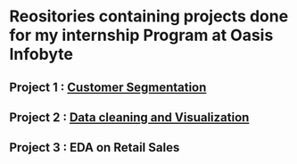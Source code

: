 # Reositories containing projects done for my internship Program at Oasis Infobyte

## **Project 1** : [Customer Segmentation](https://github.com/Eucharia29/OIBSIP/tree/main/Project%201)
## **Project 2** : [Data cleaning and Visualization](https://github.com/Eucharia29/OIBSIP/tree/main/Project%202)
## **Project 3** : EDA on Retail Sales
